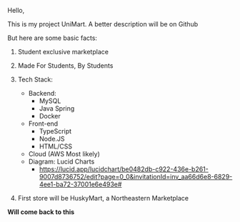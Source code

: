 Hello,

This is my project UniMart. A better description will be on Github

But here are some basic facts:
1. Student exclusive marketplace
2. Made For Students, By Students
3. Tech Stack:
    - Backend:
        - MySQL
        - Java Spring
        - Docker
    - Front-end
        - TypeScript
        - Node.JS
        - HTML/CSS 
    - Cloud (AWS Most likely)
    - Diagram: Lucid Charts
        - https://lucid.app/lucidchart/be0482db-c922-436e-b261-9007d8736752/edit?page=0_0&invitationId=inv_aa66d6e8-6829-4ee1-ba72-37001e6e493e#

5. First store will be HuskyMart, a Northeastern Marketplace

**Will come back to this**
